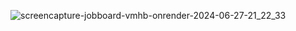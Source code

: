 ![screencapture-jobboard-vmhb-onrender-2024-06-27-21_22_33](https://github.com/cccmmmd/jobboard-react-react-router-tailwind/assets/137893455/041c9650-d182-4a56-b906-bd1f913af93f)
